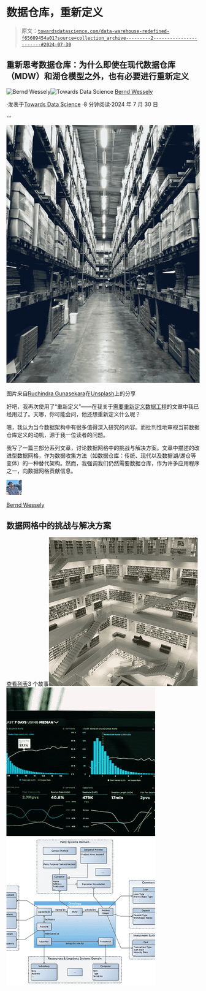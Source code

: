 # 数据仓库，重新定义

> 原文：[`towardsdatascience.com/data-warehouse-redefined-f65609454a01?source=collection_archive---------2-----------------------#2024-07-30`](https://towardsdatascience.com/data-warehouse-redefined-f65609454a01?source=collection_archive---------2-----------------------#2024-07-30)

## 重新思考数据仓库：为什么即使在现代数据仓库（MDW）和湖仓模型之外，也有必要进行重新定义

[](https://medium.com/@bernd.wessely?source=post_page---byline--f65609454a01--------------------------------)![Bernd Wessely](https://medium.com/@bernd.wessely?source=post_page---byline--f65609454a01--------------------------------)[](https://towardsdatascience.com/?source=post_page---byline--f65609454a01--------------------------------)![Towards Data Science](https://towardsdatascience.com/?source=post_page---byline--f65609454a01--------------------------------) [Bernd Wessely](https://medium.com/@bernd.wessely?source=post_page---byline--f65609454a01--------------------------------)

·发表于[Towards Data Science](https://towardsdatascience.com/?source=post_page---byline--f65609454a01--------------------------------) ·8 分钟阅读·2024 年 7 月 30 日

--

![](img/e84d3da2c5685e2962f0bf9875e4df3e.png)

图片来自[Ruchindra Gunasekara](https://unsplash.com/@ruchindra?utm_source=medium&utm_medium=referral)在[Unsplash](https://unsplash.com/?utm_source=medium&utm_medium=referral)上的分享

好吧，我再次使用了“重新定义”——在我关于[需要重新定义数据工程](https://medium.com/towards-data-science/data-engineering-redefined-643249cbbadd)的文章中我已经用过了。天哪，你可能会问，他还想重新定义什么呢？

嗯，我认为当今数据架构中有很多值得深入研究的内容。而批判性地审视当前数据仓库定义的动机，源于我一位读者的问题。

我写了一篇三部分系列文章，讨论数据网格中的挑战与解决方案。文章中描述的改进型数据网格，作为数据收集方法（如数据仓库：传统、现代以及数据湖/湖仓等变体）的一种替代架构。然而，我强调我们仍然需要数据仓库，作为许多应用程序之一，向数据网格贡献信息。

![Bernd Wessely](img/edf7f94f8bdd2f41518ff60cf54aa2de.png)

[Bernd Wessely](https://medium.com/@bernd.wessely?source=post_page-----f65609454a01--------------------------------)

## 数据网格中的挑战与解决方案

[查看列表](https://medium.com/@bernd.wessely/list/challenges-and-solutions-in-data-mesh-82e8aac2d1ef?source=post_page-----f65609454a01--------------------------------)3 个故事![](img/a73285708ca32b4f604097e4fe2a86e9.png)![](img/03ea4255fff81ae667ca1f1b58b17fcb.png)![](img/3eed654712ef285b33b5a1ff72bc2b38.png)
